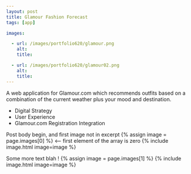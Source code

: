 ```yaml
---
layout: post
title: Glamour Fashion Forecast
tags: [app]

images:

  - url: /images/portfolio620/glamour.png
    alt: 
    title: 

  - url: /images/portfolio620/glamour02.png
    alt: 
    title: 
---
```


A web application for Glamour.com which recommends outfits based on a combination of the current weather plus your mood and destination.

- Digital Strategy
- User Experience
- Glamour.com Registration Integration

Post body begin, and first image not in excerpt
{% assign image = page.images[0] %} <-- first element of the array is zero
{% include image.html image=image %}

Some more text blah !
{% assign image = page.images[1] %}
{% include image.html image=image %}